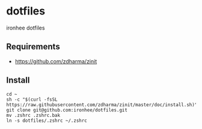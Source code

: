 # dotfiles
ironhee dotfiles

## Requirements

- https://github.com/zdharma/zinit

## Install

```
cd ~
sh -c "$(curl -fsSL https://raw.githubusercontent.com/zdharma/zinit/master/doc/install.sh)"
git clone git@github.com:ironhee/dotfiles.git
mv .zshrc .zshrc.bak
ln -s dotfiles/.zshrc ~/.zshrc
```
